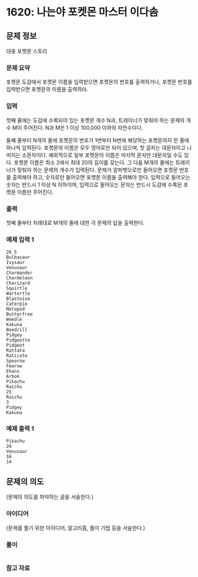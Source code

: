 # 1620: 나는야 포켓몬 마스터 이다솜

## 문제 정보
대충 포켓몬 스토리

### 문제 요약

포켓몬 도감에서 포켓몬 이름을 입력받으면 포켓몬의 번호를 출력하거나, 포켓몬 번호를 입력받으면 포켓몬의 이름을 출력하라.

### 입력
첫째 줄에는 도감에 수록되어 있는 포켓몬 개수 N과, 트레이너가 맞춰야 하는 문제의 개수 M이 주어진다. N과 M은 1 이상 100,000 이하의 자연수이다.

둘째 줄부터 N개의 줄에 포켓몬의 번호가 1번부터 N번에 해당하는 포켓몬까지 한 줄에 하나씩 입력된다. 포켓몬의 이름은 모두 영어로만 되어 있으며, 첫 글자는 대문자이고 나머지는 소문자이다. 예외적으로 일부 포켓몬의 이름은 마지막 문자만 대문자일 수도 있다. 포켓몬 이름은 최소 2에서 최대 20의 길이를 갖는다. 그 다음 M개의 줄에는 트레이너가 맞춰야 하는 문제의 개수가 입력된다. 문제가 알파벳으로만 들어오면 포켓몬 번호를 출력해야 하고, 숫자로만 들어오면 포켓몬 이름을 출력해야 한다. 입력으로 들어오는 숫자는 반드시 1 이상 N 이하이며, 입력으로 들어오는 문자는 반드시 도감에 수록된 포켓몬 이름만 주어진다. 

### 출력
첫째 줄부터 차례대로 M개의 줄에 대한 각 문제의 답을 출력한다.

### 예제 입력 1
```
26 5
Bulbasaur
Ivysaur
Venusaur
Charmander
Charmeleon
Charizard
Squirtle
Wartortle
Blastoise
Caterpie
Metapod
Butterfree
Weedle
Kakuna
Beedrill
Pidgey
Pidgeotto
Pidgeot
Rattata
Raticate
Spearow
Fearow
Ekans
Arbok
Pikachu
Raichu
25
Raichu
3
Pidgey
Kakuna
```

### 예제 출력 1
```
Pikachu
26
Venusaur
16
14
```

## 문제의 의도

(문제의 의도를 파악하는 글을 서술한다.)

### 아이디어

(문제를 풀기 위한 아이디어, 알고리즘, 풀이 기법 등을 서술한다.)

### 풀이
```python

```

### 참고 자료